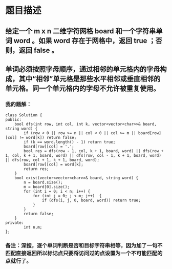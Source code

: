 # 题目描述
## 给定一个 m x n 二维字符网格 board 和一个字符串单词 word 。如果 word 存在于网格中，返回 true ；否则，返回 false 。
## 单词必须按照字母顺序，通过相邻的单元格内的字母构成，其中“相邻”单元格是那些水平相邻或垂直相邻的单元格。同一个单元格内的字母不允许被重复使用。
### 我的题解：
```
class Solution {
public:
    bool dfs(int row, int col, int k, vector<vector<char>>& board, string word) {
        if (row < 0 || row >= n || col < 0 || col >= m || board[row][col] != word[k]) return false;
        if (k == word.length() - 1) return true;
        board[row][col] = '.';
        bool res = dfs(row - 1, col, k + 1, board, word) || dfs(row + 1, col, k + 1, board, word) || dfs(row, col - 1, k + 1, board, word) || dfs(row, col + 1, k + 1, board, word);
        board[row][col] = word[k];
        return res;
    }
    bool exist(vector<vector<char>>& board, string word) {
        n = board.size();
        m = board[0].size();
        for (int i = 0; i < n; i++) {
            for (int j = 0; j < m; j++)  {
                if (dfs(i, j, 0, board, word)) return true;
            }
        }
        return false;
    }
private:
        int n,m;
};
```
### **备注**：深搜，逐个单词判断是否和目标字符串相等，因为加了一句不匹配直接返回所以标记点只要将访问过的点设置为一个不可能匹配的点就行了。
